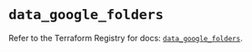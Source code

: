 # `data_google_folders`

Refer to the Terraform Registry for docs: [`data_google_folders`](https://registry.terraform.io/providers/hashicorp/google-beta/5.29.0/docs/data-sources/google_folders).
